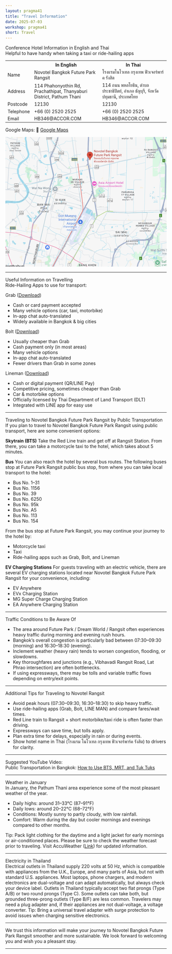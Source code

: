 ```yaml
---
layout: pragma41
title: "Travel Information"
date: 2025-07-03
workshop: pragma41
short: Travel
---
```


<div class="border41">Conference Hotel Information in English and Thai</div>
Helpful to have handy when taking a taxi or ride-hailing apps

<table class="program40">
  <tbody><tr>
    <th> </th>
    <th>In English</th>
    <th>In Thai</th>
  </tr>
  <tr>
    <td>Name</td>
    <td>Novotel Bangkok Future Park Rangsit</td>
    <td>โรงแรมโนโวเทล กรุงเทพ ฟิวเจอร์พาร์ค รังสิต</td>
  </tr>
  <tr>
    <td>Address</td>
    <td>114 Phahonyothin Rd, Prachathipat, Thanyaburi District, Pathum Thani</td>
    <td>114 ถนน พหลโยธิน, ตำบล ประชาธิปัตย์, อำเภอ ธัญบุรี, จังหวัด ปทุมธานี, ประเทศไทย</td>
  </tr>
  <tr>
    <td>Postcode</td>
    <td>12130</td>
    <td>12130</td>
  </tr>
  <tr>
    <td>Telephone</td>
    <td>+66 (0) 2520 2525</td>
    <td>+66 (0) 2520 2525</td>
  </tr>
  <tr>
    <td>Email</td>
    <td>HB346@ACCOR.COM</td>
    <td>HB346@ACCOR.COM</td>
  </tr>
</tbody></table>

Google Maps: 📍 <a href="https://www.google.com/maps/place/Novotel+Bangkok+Future+Park+Rangsit/@13.995196,100.6148207,17z/data=!4m9!3m8!1s0x30de1168e62e2101:0x9da7a57659ec3960!5m2!4m1!1i2!8m2!3d13.995196!4d100.6173956!16s%2Fg%2F11rfmztqp9?entry=tts&g_ep=EgoyMDI1MDkzMC4wIPu8ASoASAFQAw%3D%3D&skid=cc8f62dc-eb3d-488a-abec-4e637bc7adf1">Google Maps</a>

<img src="https://raw.githubusercontent.com/pragmagrid/pragmagrid.github.io/refs/heads/master/images/pragma41/NovotalBangkokFutureParkRangsit.png" alt="Novotel Bangkok Map" width="800">

<hr>

<div class="border41">Useful Information on Travelling</div>
Ride-Hailing Apps to use for transport:

Grab (<a href="https://www.grab.com/th/en/download/" target="_blank" rel="noopener">Download</a>)
<ul>
  <li>Cash or card payment accepted</li>
  <li>Many vehicle options (car, taxi, motorbike)</li>
  <li>In-app chat auto-translated</li>
  <li>Widely available in Bangkok & big cities</li>
</ul>

Bolt (<a href="https://bolt.eu/en-th/" target="_blank" rel="noopener">Download</a>)
<ul>
  <li>Usually cheaper than Grab</li>
  <li>Cash payment only (in most areas)</li>
  <li>Many vehicle options</li>
  <li>In-app chat auto-translated</li>
  <li>Fewer drivers than Grab in some zones</li>
</ul>

Lineman (<a href="https://lineman.line.me/" target="_blank" rel="noopener">Download</a>)
<ul>
  <li>Cash or digital payment (QR/LINE Pay)</li>
  <li>Competitive pricing, sometimes cheaper than Grab</li>
  <li>Car & motorbike options</li>
  <li>Officially licensed by Thai Department of Land Transport (DLT)</li>
  <li>Integrated with LINE app for easy use</li>
</ul>

<hr>

<div class="border41">Traveling to Novotel Bangkok Future Park Rangsit by Public Transportation</div>
If you plan to travel to Novotel Bangkok Future Park Rangsit using public transport, here are some convenient options:

<b>Skytrain (BTS)</b>
Take the Red Line train and get off at Rangsit Station.
From there, you can take a motorcycle taxi to the hotel, which takes about 5 minutes.

<b>Bus</b>
You can also reach the hotel by several bus routes. The following buses stop at Future Park Rangsit public bus stop, from where you can take local transport to the hotel:
<ul>
  <li>Bus No. 1–31</li>
  <li>Bus No. 1156</li>
  <li>Bus No. 39</li>
  <li>Bus No. 6250</li>
  <li>Bus No. 95k</li>
  <li>Bus No. A5</li>
  <li>Bus No. 113</li>
  <li>Bus No. 154</li>
</ul>
From the bus stop at Future Park Rangsit, you may continue your journey to the hotel by:
<ul>
  <li>Motorcycle taxi</li>
  <li>Taxi</li>
  <li>Ride-hailing apps such as Grab, Bolt, and Lineman</li>
</ul>

<b>EV Charging Stations</b>
For guests traveling with an electric vehicle, there are several EV charging stations located near Novotel Bangkok Future Park Rangsit for your convenience, including:
<ul>
  <li>EV Anywhere</li>
  <li>EVx Charging Station</li>
  <li>MG Super Charge Charging Station</li>
  <li>EA Anywhere Charging Station</li>
</ul>

<hr>

<div class="border41">Traffic Conditions to Be Aware Of</div>
<ul>
  <li>The area around Future Park / Dream World / Rangsit often experiences heavy traffic during morning and evening rush hours.</li>
  <li>Bangkok’s overall congestion is particularly bad between 07:30–09:30 (morning) and 16:30–18:30 (evening).</li>
  <li>Inclement weather (heavy rain) tends to worsen congestion, flooding, or slowdowns.</li>
  <li>Key thoroughfares and junctions (e.g., Vibhavadi Rangsit Road, Lat Phrao intersection) are often bottlenecks.</li>
  <li>If using expressways, there may be tolls and variable traffic flows depending on entry/exit points.</li>
</ul>

<hr>

<div class="border41">Additional Tips for Traveling to Novotel Rangsit</div>
<ul>
  <li>Avoid peak hours (07:30–09:30, 16:30–18:30) to skip heavy traffic.</li>
  <li>Use ride-hailing apps (Grab, Bolt, LINE MAN) and compare fares/wait times.</li>
  <li>Red Line train to Rangsit + short motorbike/taxi ride is often faster than driving.</li>
  <li>Expressways can save time, but tolls apply.</li>
  <li>Plan extra time for delays, especially in rain or during events.</li>
  <li>Show hotel name in Thai (โรงแรม โนโวเทล กรุงเทพ ฟิวเจอร์พาร์ค รังสิต) to drivers for clarity.</li>
</ul>

<hr>

<div class="border41">Suggested YouTube Video:</div>
Public Transportation in Bangkok: <a href="https://www.youtube.com/watch?v=L-VSLvdRgWE"> How to Use BTS, MRT, and Tuk Tuks </a>

<hr>

<div class="border41">Weather in January</div>
In January, the Pathum Thani area experience some of the most pleasant weather of the year.
<ul>
  <li>Daily highs: around 31–33°C (87–91°F)</li>
  <li>Daily lows: around 20–22°C (68–72°F)</li>
  <li>Conditions: Mostly sunny to partly cloudy, with low rainfall.</li>
  <li>Comfort: Warm during the day but cooler mornings and evenings compared to other months.</li>
</ul>
Tip: Pack light clothing for the daytime and a light jacket for early mornings or air-conditioned places.
Please be sure to check the weather forecast prior to traveling.
Visit AccuWeather (<a href="https://www.accuweather.com/en/th/mueang-pathum-thani/1-319891_1_al/january-weather/1-319891_1_al?year=2026">Link</a>) for updated information.

<hr>

<div class="border41">Electricity in Thailand</div>
Electrical outlets in Thailand supply 220 volts at 50 Hz, which is compatible with appliances from the U.K., Europe, and many parts of Asia, but not with standard U.S. appliances. Most laptops, phone chargers, and modern electronics are dual-voltage and can adapt automatically, but always check your device label.
Outlets in Thailand typically accept two flat prongs (Type A/B) or two round prongs (Type C). Some outlets can take both, but grounded three-prong outlets (Type B/F) are less common. Travelers may need a plug adapter and, if their appliances are not dual-voltage, a voltage converter.
Tip: Bring a universal travel adapter with surge protection to avoid issues when charging sensitive electronics.

<hr>

We trust this information will make your journey to Novotel Bangkok Future Park Rangsit smoother and more sustainable. We look forward to welcoming you and wish you a pleasant stay.

<hr>

